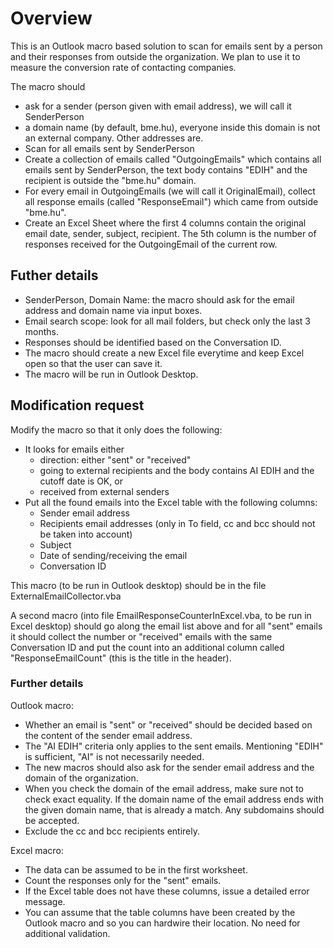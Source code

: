 # Overview

This is an Outlook macro based solution to scan for emails sent by a person and their responses from outside the organization.
We plan to use it to measure the conversion rate of contacting companies.

The macro should
- ask for a sender (person given with email address), we will call it SenderPerson
- a domain name (by default, bme.hu), everyone inside this domain is not an external company. Other addresses are.
- Scan for all emails sent by SenderPerson
- Create a collection of emails called "OutgoingEmails" which contains all emails sent by SenderPerson, the text body contains "EDIH" and the recipient is outside the "bme.hu" domain.
- For every email in OutgoingEmails (we will call it OriginalEmail), collect all response emails (called "ResponseEmail") which came from outside "bme.hu".
- Create an Excel Sheet where the first 4 columns contain the original email date, sender, subject, recipient. The 5th column is the number of responses received for the OutgoingEmail of the current row.

## Futher details

- SenderPerson, Domain Name: the macro should ask for the email address and domain name via input boxes.
- Email search scope: look for all mail folders, but check only the last 3 months.
- Responses should be identified based on the Conversation ID.
- The macro should create a new Excel file everytime and keep Excel open so that the user can save it.
- The macro will be run in Outlook Desktop.

## Modification request

Modify the macro so that it only does the following:
- It looks for emails either
    - direction: either "sent" or "received"
    - going to external recipients and the body contains AI EDIH and the cutoff date is OK, or
    - received from external senders
- Put all the found emails into the Excel table with the following columns:
    - Sender email address
    - Recipients email addresses (only in To field, cc and bcc should not be taken into account)
    - Subject
    - Date of sending/receiving the email
    - Conversation ID

This macro (to be run in Outlook desktop) should be in the file ExternalEmailCollector.vba

A second macro (into file EmailResponseCounterInExcel.vba, to be run in Excel desktop) should go along the email list above and for all "sent" emails it should collect the number or "received" emails with the same Conversation ID and put the count into an additional column called "ResponseEmailCount" (this is the title in the header).

### Further details

Outlook macro:

- Whether an email is "sent" or "received" should be decided based on the content of the sender email address.
- The "AI EDIH" criteria only applies to the sent emails. Mentioning "EDIH" is sufficient, "AI" is not necessarily needed.
- The new macros should also ask for the sender email address and the domain of the organization.
- When you check the domain of the email address, make sure not to check exact equality. If the domain name of the email address ends with the given domain name, that is already a match. Any subdomains should be accepted.
- Exclude the cc and bcc recipients entirely.

Excel macro:

- The data can be assumed to be in the first worksheet.
- Count the responses only for the "sent" emails.
- If the Excel table does not have these columns, issue a detailed error message.
- You can assume that the table columns have been created by the Outlook macro and so you can hardwire their location. No need for additional validation.
